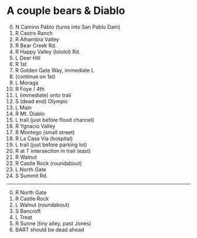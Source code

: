 # A couple bears & Diablo

0. N Camino Pablo (turns into San Pablo Dam)
0. R Castro Ranch
0. R Alhambra Valley
0. R Bear Creek Rd.
0. R Happy Valley (lololol) Rd.
0. L Deer Hill
0. R 1st
0. R Golden Gate Way, immediate L
0. (continue on 1st)
0. L Moraga
0. R Foye / 4th
0. L (immediate) onto trail
0. S (dead end) Olympic
0. L Main
0. R Mt. Diablo
0. L trail (just before flood channel)
0. R Ygnacio Valley
0. R Montego (small street)
0. R La Casa Via (hospital)
0. L trail (just before parking lot)
0. R at T intersection in trail (east)
0. R Walnut
0. R Castle Rock (roundabout)
0. L North Gate
0. S Summit Rd.

---------------

0. R North Gate
0. R Castle Rock
0. L Walnut (roundabout)
0. S Bancroft
0. L Treat
0. R Sunne (tiny alley, past Jones)
0. BART should be dead ahead
